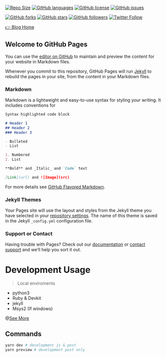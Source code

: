 [![Repo Size](https://img.shields.io/github/repo-size/lanbery/lanbery.github.io.svg?colorB=red&logo=git&logoColor=blue&style=flat-square)](https://github.com/lanbery)
[![GitHub languages](https://img.shields.io/github/languages/count/lanbery/lanbery.github.io.svg?logoColor=%23D64411&style=flat-square&logo=github)](https://github.com/lanbery/lanbery.github.io)
[![GitHub license](https://img.shields.io/github/license/lanbery/lanbery.github.io.svg?style=flat-square&logo=github)](https://github.com/lanbery/lanbery.github.io/blob/master/LICENSE)
[![GitHub issues](https://img.shields.io/github/issues/lanbery/lanbery.github.io.svg?style=flat-square&logo=github)](https://github.com/lanbery/lanbery.github.io/issues)

[![GitHub forks](https://img.shields.io/github/forks/lanbery/lanbery.github.io.svg?style=social)](https://github.com/lanbery/lanbery.github.io/network)
[![GitHub stars](https://img.shields.io/github/stars/lanbery/lanbery.github.io.svg?style=social)](https://github.com/lanbery/lanbery.github.io/stargazers)
[![GitHub followers](https://img.shields.io/github/followers/espadrine.svg?style=social&label=Follow)](https://github.com/NBSChain?tab=following)
[![Twitter Follow](https://img.shields.io/twitter/follow/lamborCai.svg?style=social)](https://twitter.com/lamborCai)

[👉 Blog Home](https://lanbery.github.io)

## Welcome to GitHub Pages

You can use the [editor on GitHub](https://github.com/lanbery/lanbery.github.io/edit/master/README.md) to maintain and preview the content for your website in Markdown files.

Whenever you commit to this repository, GitHub Pages will run [Jekyll](https://jekyllrb.com/) to rebuild the pages in your site, from the content in your Markdown files.

### Markdown

Markdown is a lightweight and easy-to-use syntax for styling your writing. It includes conventions for

```markdown
Syntax highlighted code block

# Header 1
## Header 2
### Header 3

- Bulleted
- List

1. Numbered
2. List

**Bold** and _Italic_ and `Code` text

[Link](url) and ![Image](src)
```

For more details see [GitHub Flavored Markdown](https://guides.github.com/features/mastering-markdown/).

### Jekyll Themes

Your Pages site will use the layout and styles from the Jekyll theme you have selected in your [repository settings](https://github.com/lanbery/lanbery.github.io/settings). The name of this theme is saved in the Jekyll `_config.yml` configuration file.

### Support or Contact

Having trouble with Pages? Check out our [documentation](https://help.github.com/categories/github-pages-basics/) or [contact support](https://github.com/contact) and we’ll help you sort it out.


# Development Usage

> Local enviroments

- python3
- Ruby & Devkit
- jekyll
- Msys2 (If windows)

@[See More](./wiki/development.md)

## Commands

```bash
yarn dev # development js & post
yarn preview # development post only
```